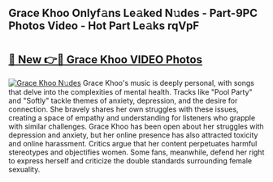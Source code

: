 ## Grace Khoo Onlyf𝚊ns Le𝚊ked N𝚞des - Part-9PC Photos Video - Hot Part Le𝚊ks rqVpF

# <h2><a href="http://ab33562.deff.icu/?id=Grace+Khoo">🔗 New 👉🔴 Grace Khoo VIDEO Photos</a></h2>

[![Grace Khoo N𝚞des](https://i.imgur.com/rIISA9y.gif)](http://ab33562.deff.icu/?id=Grace+Khoo)
Grace Khoo's music is deeply personal, with songs that delve into the complexities of mental health. Tracks like "Pool Party" and "Softly" tackle themes of anxiety, depression, and the desire for connection. She bravely shares her own struggles with these issues, creating a space of empathy and understanding for listeners who grapple with similar challenges. Grace Khoo has been open about her struggles with depression and anxiety, but her online presence has also attracted toxicity and online harassment. Critics argue that her content perpetuates harmful stereotypes and objectifies women. Some fans, meanwhile, defend her right to express herself and criticize the double standards surrounding female sexuality.

